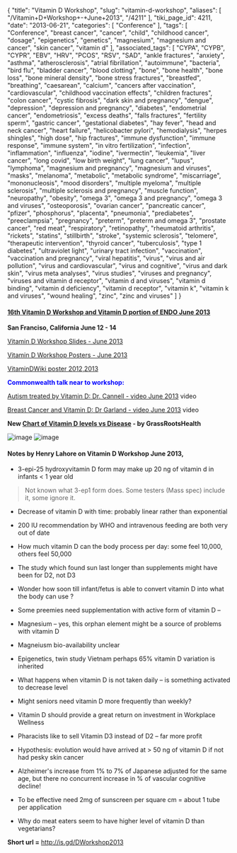 {
    "title": "Vitamin D Workshop",
    "slug": "vitamin-d-workshop",
    "aliases": [
        "/Vitamin+D+Workshop+-+June+2013",
        "/4211"
    ],
    "tiki_page_id": 4211,
    "date": "2013-06-21",
    "categories": [
        "Conference"
    ],
    "tags": [
        "Conference",
        "breast cancer",
        "cancer",
        "child",
        "childhood cancer",
        "dosage",
        "epigenetics",
        "genetics",
        "magnesium",
        "magnesium and cancer",
        "skin cancer",
        "vitamin d"
    ],
    "associated_tags": [
        "CYPA",
        "CYPB",
        "CYPR",
        "EBV",
        "HRV",
        "PCOS",
        "RSV",
        "SAD",
        "ankle fractures",
        "anxiety",
        "asthma",
        "atherosclerosis",
        "atrial fibrillation",
        "autoimmune",
        "bacteria",
        "bird flu",
        "bladder cancer",
        "blood clotting",
        "bone",
        "bone health",
        "bone loss",
        "bone mineral density",
        "bone stress fractures",
        "breastfed",
        "breathing",
        "caesarean",
        "calcium",
        "cancers after vaccination",
        "cardiovascular",
        "childhood vaccination effects",
        "children fractures",
        "colon cancer",
        "cystic fibrosis",
        "dark skin and pregnancy",
        "dengue",
        "depression",
        "depression and pregnancy",
        "diabetes",
        "endometrial cancer",
        "endometriosis",
        "excess deaths",
        "falls fractures",
        "fertility sperm",
        "gastric cancer",
        "gestational diabetes",
        "hay fever",
        "head and neck cancer",
        "heart failure",
        "helicobacter pylori",
        "hemodialysis",
        "herpes shingles",
        "high dose",
        "hip fractures",
        "immune dysfunction",
        "immune response",
        "immune system",
        "in vitro fertilization",
        "infection",
        "inflammation",
        "influenza",
        "iodine",
        "ivermectin",
        "leukemia",
        "liver cancer",
        "long covid",
        "low birth weight",
        "lung cancer",
        "lupus",
        "lymphoma",
        "magnesium and pregnancy",
        "magnesium and viruses",
        "masks",
        "melanoma",
        "metabolic",
        "metabolic syndrome",
        "miscarriage",
        "mononucleosis",
        "mood disorders",
        "multiple myeloma",
        "multiple sclerosis",
        "multiple sclerosis and pregnancy",
        "muscle function",
        "neuropathy",
        "obesity",
        "omega 3",
        "omega 3 and pregnancy",
        "omega 3 and viruses",
        "osteoporosis",
        "ovarian cancer",
        "pancreatic cancer",
        "pfizer",
        "phosphorus",
        "placenta",
        "pneumonia",
        "prediabetes",
        "preeclampsia",
        "pregnancy",
        "preterm",
        "preterm and omega 3",
        "prostate cancer",
        "red meat",
        "respiratory",
        "retinopathy",
        "rheumatoid arthritis",
        "rickets",
        "statins",
        "stillbirth",
        "stroke",
        "systemic sclerosis",
        "telomere",
        "therapeutic intervention",
        "thyroid cancer",
        "tuberculosis",
        "type 1 diabetes",
        "ultraviolet light",
        "urinary tract infection",
        "vaccination",
        "vaccination and pregnancy",
        "viral hepatitis",
        "virus",
        "virus and air pollution",
        "virus and cardiovascular",
        "virus and cognitive",
        "virus and dark skin",
        "virus meta analyses",
        "virus studies",
        "viruses and pregnancy",
        "viruses and vitamin d receptor",
        "vitamin d and viruses",
        "vitamin d binding",
        "vitamin d deficiency",
        "vitamin d receptor",
        "vitamin k",
        "vitamin k and viruses",
        "wound healing",
        "zinc",
        "zinc and viruses"
    ]
}


#### [16th Vitamin D Workshop and Vitamin D portion of ENDO June 2013](/posts/16th-vitamin-d-workshop-and-vitamin-d-portion-of-endo)

 **San Franciso, California  June 12 - 14** 

[Vitamin D Workshop Slides - June 2013](/posts/vitamin-d-workshop-slides)

[Vitamin D Workshop Posters - June 2013](/posts/vitamin-d-workshop-posters)

[VitaminDWiki poster 2012,2013](/tags/vitamindwiki-poster-20122013.html)

 **<span style="color:#00F;">Commonwealth talk near to workshop: </span>** 

[Autism treated by Vitamin D: Dr. Cannell - video June 2013](/posts/autism-treated-by-vitamin-d-dr-cannell-video) video

[Breast Cancer and Vitamin D: Dr Garland - video June 2013](/posts/breast-cancer-and-vitamin-d-dr-garland-video) video

 **New [Chart of Vitamin D levels vs Disease](/tags/chart-of-vitamin-d-levels-vs-disease.html) - by GrassRootsHealth** 

<img src="/attachments/d3.mock.jpg" alt="image">

<img src="https://d378j1rmrlek7x.cloudfront.net/attachments/octet-stream/workshop-2013.jpg" alt="image"> 

#### Notes by Henry Lahore on Vitamin D Workshop June 2013,

* 3-epi-25 hydroxyvitamin D form may make up 20 ng of vitamin d in infants < 1 year old

> Not known what 3-ep1 form does. Some testers (Mass spec) include it, some ignore it.

* Decrease of vitamin D with time: probably linear rather than exponential

* 200 IU recommendation by WHO and intravenous feeding are both very out of date

* How much vitamin D can the body process per day: some feel 10,000, others feel 50,000

* The study which found sun last longer than supplements might have been for D2, not D3

* Wonder how soon till infant/fetus is able to convert vitamin D into what the body can use ?

* Some preemies need supplementation with active form of vitamin D  –

* Magnesium – yes, this orphan element might be a source of problems with vitamin D

* Magneiusm bio-availability unclear

* Epigenetics, twin study Vietnam  perhaps 65% vitamin D variation is inherited

* What happens when vitamin D is not taken daily – is something activated to decrease level

* Might seniors need vitamin D more frequently than weekly?

* Vitamin D should provide a great return on investment in Workplace Wellness

* Pharacists like to sell Vitamin D3 instead of D2 – far more profit

* Hypothesis: evolution would have arrived at > 50 ng of vitamin D  if not had pesky skin cancer

* Alzheimer's increase from 1% to 7% of Japanese adjusted for the same age, but there no concurrent increase in % of vascular cognitive decline! 

* To be effective need 2mg of sunscreen per square cm = about 1 tube per application

* Why do meat eaters seem to have higher level of vitamin D than vegetarians?

 **Short url =**  http://is.gd/DWorkshop2013